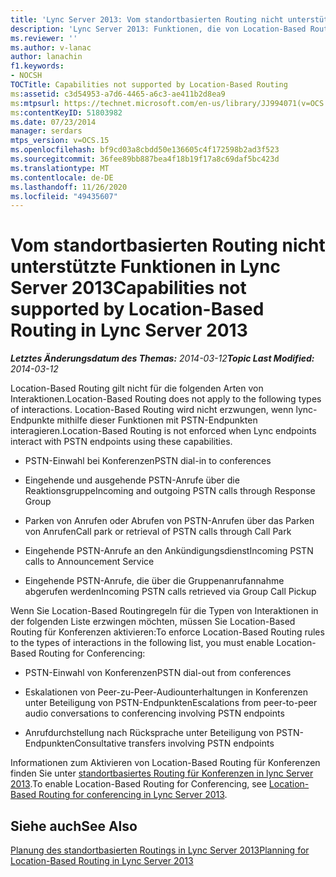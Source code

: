 ```yaml
---
title: 'Lync Server 2013: Vom standortbasierten Routing nicht unterstützte Funktionen'
description: 'Lync Server 2013: Funktionen, die von Location-Based Routing nicht unterstützt werden.'
ms.reviewer: ''
ms.author: v-lanac
author: lanachin
f1.keywords:
- NOCSH
TOCTitle: Capabilities not supported by Location-Based Routing
ms:assetid: c3d54953-a7d6-4465-a6c3-ae411b2d8ea9
ms:mtpsurl: https://technet.microsoft.com/en-us/library/JJ994071(v=OCS.15)
ms:contentKeyID: 51803982
ms.date: 07/23/2014
manager: serdars
mtps_version: v=OCS.15
ms.openlocfilehash: bf9cd03a8cbdd50e136605c4f172598b2ad3f523
ms.sourcegitcommit: 36fee89bb887bea4f18b19f17a8c69daf5bc423d
ms.translationtype: MT
ms.contentlocale: de-DE
ms.lasthandoff: 11/26/2020
ms.locfileid: "49435607"
---
```

# <a name="capabilities-not-supported-by-location-based-routing-in-lync-server-2013"></a><span data-ttu-id="90c8e-103">Vom standortbasierten Routing nicht unterstützte Funktionen in Lync Server 2013</span><span class="sxs-lookup"><span data-stu-id="90c8e-103">Capabilities not supported by Location-Based Routing in Lync Server 2013</span></span>

<div data-xmlns="http://www.w3.org/1999/xhtml">

<div class="topic" data-xmlns="http://www.w3.org/1999/xhtml" data-msxsl="urn:schemas-microsoft-com:xslt" data-cs="https://msdn.microsoft.com/">

<div data-asp="https://msdn2.microsoft.com/asp">



</div>

<div id="mainSection">

<div id="mainBody"><span data-ttu-id="90c8e-104">

<span> </span></span><span class="sxs-lookup"><span data-stu-id="90c8e-104">

<span> </span></span></span>

<span data-ttu-id="90c8e-105">_**Letztes Änderungsdatum des Themas:** 2014-03-12_</span><span class="sxs-lookup"><span data-stu-id="90c8e-105">_**Topic Last Modified:** 2014-03-12_</span></span>

<span data-ttu-id="90c8e-106">Location-Based Routing gilt nicht für die folgenden Arten von Interaktionen.</span><span class="sxs-lookup"><span data-stu-id="90c8e-106">Location-Based Routing does not apply to the following types of interactions.</span></span> <span data-ttu-id="90c8e-107">Location-Based Routing wird nicht erzwungen, wenn lync-Endpunkte mithilfe dieser Funktionen mit PSTN-Endpunkten interagieren.</span><span class="sxs-lookup"><span data-stu-id="90c8e-107">Location-Based Routing is not enforced when Lync endpoints interact with PSTN endpoints using these capabilities.</span></span>

  - <span data-ttu-id="90c8e-108">PSTN-Einwahl bei Konferenzen</span><span class="sxs-lookup"><span data-stu-id="90c8e-108">PSTN dial-in to conferences</span></span>

  - <span data-ttu-id="90c8e-109">Eingehende und ausgehende PSTN-Anrufe über die Reaktionsgruppe</span><span class="sxs-lookup"><span data-stu-id="90c8e-109">Incoming and outgoing PSTN calls through Response Group</span></span>

  - <span data-ttu-id="90c8e-110">Parken von Anrufen oder Abrufen von PSTN-Anrufen über das Parken von Anrufen</span><span class="sxs-lookup"><span data-stu-id="90c8e-110">Call park or retrieval of PSTN calls through Call Park</span></span>

  - <span data-ttu-id="90c8e-111">Eingehende PSTN-Anrufe an den Ankündigungsdienst</span><span class="sxs-lookup"><span data-stu-id="90c8e-111">Incoming PSTN calls to Announcement Service</span></span>

  - <span data-ttu-id="90c8e-112">Eingehende PSTN-Anrufe, die über die Gruppenanrufannahme abgerufen werden</span><span class="sxs-lookup"><span data-stu-id="90c8e-112">Incoming PSTN calls retrieved via Group Call Pickup</span></span>

<span data-ttu-id="90c8e-113">Wenn Sie Location-Based Routingregeln für die Typen von Interaktionen in der folgenden Liste erzwingen möchten, müssen Sie Location-Based Routing für Konferenzen aktivieren:</span><span class="sxs-lookup"><span data-stu-id="90c8e-113">To enforce Location-Based Routing rules to the types of interactions in the following list, you must enable Location-Based Routing for Conferencing:</span></span>

  - <span data-ttu-id="90c8e-114">PSTN-Einwahl von Konferenzen</span><span class="sxs-lookup"><span data-stu-id="90c8e-114">PSTN dial-out from conferences</span></span>

  - <span data-ttu-id="90c8e-115">Eskalationen von Peer-zu-Peer-Audiounterhaltungen in Konferenzen unter Beteiligung von PSTN-Endpunkten</span><span class="sxs-lookup"><span data-stu-id="90c8e-115">Escalations from peer-to-peer audio conversations to conferencing involving PSTN endpoints</span></span>

  - <span data-ttu-id="90c8e-116">Anrufdurchstellung nach Rücksprache unter Beteiligung von PSTN-Endpunkten</span><span class="sxs-lookup"><span data-stu-id="90c8e-116">Consultative transfers involving PSTN endpoints</span></span>

<span data-ttu-id="90c8e-117">Informationen zum Aktivieren von Location-Based Routing für Konferenzen finden Sie unter [standortbasiertes Routing für Konferenzen in lync Server 2013](lync-server-2013-location-based-routing-for-conferencing.md).</span><span class="sxs-lookup"><span data-stu-id="90c8e-117">To enable Location-Based Routing for Conferencing, see [Location-Based Routing for conferencing in Lync Server 2013](lync-server-2013-location-based-routing-for-conferencing.md).</span></span>

<div>

## <a name="see-also"></a><span data-ttu-id="90c8e-118">Siehe auch</span><span class="sxs-lookup"><span data-stu-id="90c8e-118">See Also</span></span>


[<span data-ttu-id="90c8e-119">Planung des standortbasierten Routings in Lync Server 2013</span><span class="sxs-lookup"><span data-stu-id="90c8e-119">Planning for Location-Based Routing in Lync Server 2013</span></span>](lync-server-2013-planning-for-location-based-routing.md)  
  

<span data-ttu-id="90c8e-120"></div>

</div>

<span> </span>

</div>

</div>

</span><span class="sxs-lookup"><span data-stu-id="90c8e-120"></div>

</div>

<span> </span>

</div>

</div>

</span></span></div>

